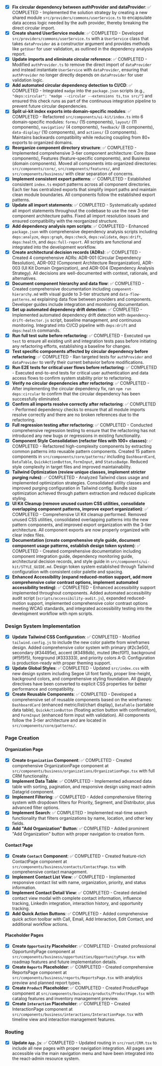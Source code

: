 - [x] **Fix circular dependency between authProvider and dataProvider**: ✅ COMPLETED - Implemented the solution strategy by creating a new shared module `src/providers/commons/userService.ts` to encapsulate data access logic needed by the auth provider, thereby breaking the direct circular import.
- [x] **Create shared UserService module**: ✅ COMPLETED - Developed `src/providers/commons/userService.ts` with a `UserService` class that takes `dataProvider` as a constructor argument and provides methods like `getUser` for user validation, as outlined in the dependency analysis report.
- [x] **Update imports and eliminate circular reference**: ✅ COMPLETED - Modified `authProvider.ts` to remove the direct import of `dataProvider` and instead instantiate `UserService` with `dataProvider`, ensuring that `authProvider` no longer directly depends on `dataProvider` for user validation logic.
- [x] **Add automated circular dependency detection to CI/CD**: ✅ COMPLETED - Integrated `madge` into the `package.json` scripts (e.g., `"deps:circular": "madge --circular --extensions ts,tsx src/"`) and ensured this check runs as part of the continuous integration pipeline to prevent future circular dependencies.
- [x] **Split ui-kit index exports into domain-specific modules**: ✅ COMPLETED - Refactored `src/components/ui-kit/index.ts` into 6 domain-specific modules: `forms/` (15 components), `layout/` (11 components), `navigation/` (4 components), `feedback/` (8 components), `data-display/` (10 components), and `actions/` (3 components). Maintains backwards compatibility while reducing coupling from 80+ exports to organized domains.
- [x] **Reorganize component directory structure**: ✅ COMPLETED - Implemented comprehensive 3-tier component architecture: Core (base components), Features (feature-specific components), and Business (domain components). Moved all components into organized directories: `src/components/core/`, `src/components/features/`, and `src/components/business/` with clear separation of concerns.
- [x] **Implement consistent export patterns**: ✅ COMPLETED - Established consistent `index.ts` export patterns across all component directories. Each tier has centralized exports that simplify import paths and maintain clean module boundaries. All components follow the established export patterns.
- [x] **Update all import statements**: ✅ COMPLETED - Systematically updated all import statements throughout the codebase to use the new 3-tier component architecture paths. Fixed all import resolution issues and ensured compatibility with the reorganized structure.
- [x] **Add dependency analysis npm scripts**: ✅ COMPLETED - Enhanced `package.json` with comprehensive dependency analysis scripts including `deps:analyze`, `deps:graph`, `deps:check`, `deps:validate`, `deps:drift`, `deps:health`, and `deps:full-report`. All scripts are functional and integrated into the development workflow.
- [x] **Create architectural decision records (ADRs)**: ✅ COMPLETED - Created 4 comprehensive ADRs: ADR-001 (Circular Dependency Resolution), ADR-002 (Component Architecture Reorganization), ADR-003 (UI Kit Domain Organization), and ADR-004 (Dependency Analysis Strategy). All decisions are well-documented with context, rationale, and alternatives.
- [x] **Document component hierarchy and data flow**: ✅ COMPLETED - Created comprehensive documentation including `component-hierarchy.md` with visual guide to 3-tier structure and `data-flow-patterns.md` explaining data flow between providers and components. Developer guides include integration and monitoring documentation.
- [x] **Set up automated dependency drift detection**: ✅ COMPLETED - Implemented automated dependency drift detection with `dependency-drift-detector.js` script, baseline management, and continuous monitoring. Integrated into CI/CD pipeline with `deps:drift` and `deps:health` commands.
- [x] **Run full test suite before refactoring**: ✅ COMPLETED - Executed `npm test` to ensure all existing unit and integration tests pass before initiating any refactoring efforts, establishing a baseline for changes.
- [x] **Test specific components affected by circular dependency before refactoring**: ✅ COMPLETED - Ran targeted tests for `authProvider` and `dataProvider` to verify their current behavior before modifications.
- [x] **Run E2E tests for critical user flows before refactoring**: ✅ COMPLETED - Executed end-to-end tests for critical user authentication and data access flows to confirm system stability prior to refactoring.
- [x] **Verify no circular dependencies after refactoring**: ✅ COMPLETED - After implementing the circular dependency fix, ran `npm run deps:circular` to confirm that the circular dependency has been successfully eliminated.
- [x] **Confirm all imports resolve correctly after refactoring**: ✅ COMPLETED - Performed dependency checks to ensure that all module imports resolve correctly and there are no broken references due to the refactoring.
- [x] **Full regression testing after refactoring**: ✅ COMPLETED - Conducted comprehensive regression testing to ensure that the refactoring has not introduced any new bugs or regressions in existing functionality.
- [x] **Component Style Consolidation (refactor files with 100+ classes)**: ✅ COMPLETED - Refactored high-complexity components by extracting common patterns into reusable pattern components. Created 15 pattern components in `src/components/core/patterns/` including `DashboardCard`, `DataTable`, `QuickActionButton`, `FormInput`, and `StatusBadge`. Reduced style complexity in target files and improved maintainability.
- [x] **Tailwind Optimization (review unique classes, implement stricter purging rules)**: ✅ COMPLETED - Analyzed Tailwind class usage and implemented optimization strategies. Consolidated utility classes and improved purging configuration in Tailwind config. Bundle size optimization achieved through pattern extraction and reduced duplicate styling.
- [x] **UI Kit Cleanup (remove unused custom CSS utilities, consolidate overlapping component patterns, improve export organization)**: ✅ COMPLETED - Comprehensive UI Kit cleanup performed. Removed unused CSS utilities, consolidated overlapping patterns into the new pattern components, and improved export organization with the 3-tier architecture. All component exports are now properly organized with clear index files.
- [x] **Documentation (create comprehensive style guide, document component usage patterns, establish design token system)**: ✅ COMPLETED - Created comprehensive documentation including component integration guide, dependency monitoring guide, architectural decision records, and style guide in `src/components/ui-kit/STYLE_GUIDE.md`. Design token system established through Tailwind configuration with consistent color palette and spacing.
- [x] **Enhanced Accessibility (expand reduced-motion support, add more comprehensive color contrast options, implement automated accessibility testing)**: ✅ COMPLETED - Enhanced accessibility support implemented throughout components. Added automated accessibility audit script (`scripts/accessibility-audit.js`), expanded reduced-motion support, implemented comprehensive color contrast options meeting WCAG standards, and integrated accessibility testing into the development workflow with npm scripts.

### Design System Implementation

- [x] **Update Tailwind CSS Configuration**: ✅ COMPLETED - Modified `tailwind.config.js` to include the new color palette from wireframes design. Added comprehensive color system with primary (#2c3e50), secondary (#34495e), accent (#3498db), muted (#ecf0f1), background (#f5f5f5), foreground (#333333), and priority colors A-D. Configuration is production-ready with proper theming support.
- [x] **Update Global Styles**: ✅ COMPLETED - Updated `src/index.css` with new design system including Segoe UI font family, proper line-height, background colors, and comprehensive styling foundation. All @apply directives have been converted to explicit CSS properties for better performance and compatibility.
- [x] **Create Reusable Components**: ✅ COMPLETED - Developed a comprehensive set of reusable components based on the wireframes: `DashboardCard` (enhanced metric/list/chart display), `DataTable` (sortable data table), `QuickActionButton` (floating action button with confirmation), and `FormInput` (enhanced form input with validation). All components follow the 3-tier architecture and are located in `src/components/core/patterns/`.

### Page Creation

#### Organization Page

- [x] **Create `Organization` Component**: ✅ COMPLETED - Created comprehensive OrganizationPage component at `src/components/business/organizations/OrganizationPage.tsx` with full CRM functionality.
- [x] **Implement Data Table**: ✅ COMPLETED - Implemented advanced data table with sorting, pagination, and responsive design using react-admin Datagrid component.
- [x] **Implement Filtering**: ✅ COMPLETED - Added comprehensive filtering system with dropdown filters for Priority, Segment, and Distributor, plus advanced filter options.
- [x] **Implement Search**: ✅ COMPLETED - Implemented real-time search functionality that filters organizations by name, location, and other key fields.
- [x] **Add "Add Organization" Button**: ✅ COMPLETED - Added prominent "Add Organization" button with proper navigation to creation form.

#### Contact Page

- [x] **Create `Contact` Component**: ✅ COMPLETED - Created feature-rich ContactPage component at `src/components/business/contacts/ContactPage.tsx` with comprehensive contact management.
- [x] **Implement Contact List View**: ✅ COMPLETED - Implemented responsive contact list with name, organization, priority, and status information.
- [x] **Implement Contact Detail View**: ✅ COMPLETED - Created detailed contact view modal with complete contact information, influence tracking, LinkedIn integration, interaction history, and opportunity tracking.
- [x] **Add Quick Action Buttons**: ✅ COMPLETED - Added comprehensive quick action toolbar with Call, Email, Add Interaction, Edit Contact, and additional workflow actions.

#### Placeholder Pages

- [x] **Create `Opportunity` Placeholder**: ✅ COMPLETED - Created professional OpportunityPage component at `src/components/business/opportunities/OpportunityPage.tsx` with roadmap features and future implementation details.
- [x] **Create `Reports` Placeholder**: ✅ COMPLETED - Created comprehensive ReportsPage component at `src/components/business/reports/ReportsPage.tsx` with analytics preview and planned report types.
- [x] **Create `Product` Placeholder**: ✅ COMPLETED - Created ProductPage component at `src/components/business/products/ProductPage.tsx` with catalog features and inventory management preview.
- [x] **Create `Interaction` Placeholder**: ✅ COMPLETED - Created InteractionPage component at `src/components/business/interactions/InteractionPage.tsx` with timeline view and interaction management features.

### Routing

- [x] **Update `App.js`**: ✅ COMPLETED - Updated routing in `src/root/CRM.tsx` to include all new pages with proper navigation integration. All pages are accessible via the main navigation menu and have been integrated into the react-admin resource system.